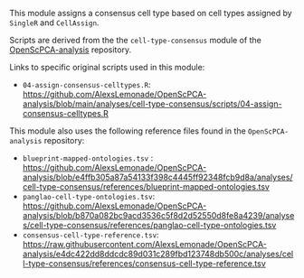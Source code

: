 This module assigns a consensus cell type based on cell types assigned by `SingleR` and `CellAssign`.

Scripts are derived from the the `cell-type-consensus` module of the [OpenScPCA-analysis](https://github.com/AlexsLemonade/OpenScPCA-analysis) repository.

Links to specific original scripts used in this module:

- `04-assign-consensus-celltypes.R`: <https://github.com/AlexsLemonade/OpenScPCA-analysis/blob/main/analyses/cell-type-consensus/scripts/04-assign-consensus-celltypes.R>

This module also uses the following reference files found in the `OpenScPCA-analysis` repository:

- `blueprint-mapped-ontologies.tsv` : <https://github.com/AlexsLemonade/OpenScPCA-analysis/blob/e4ffb305a87a54133f398c4445ff92348fcb9d8a/analyses/cell-type-consensus/references/blueprint-mapped-ontologies.tsv>
- `panglao-cell-type-ontologies.tsv`: <https://github.com/AlexsLemonade/OpenScPCA-analysis/blob/b870a082bc9acd3536c5f8d2d52550d8fe8a4239/analyses/cell-type-consensus/references/panglao-cell-type-ontologies.tsv>
- `consensus-cell-type-reference.tsv`: <https://raw.githubusercontent.com/AlexsLemonade/OpenScPCA-analysis/e4dc422dd8ddcdc89d031c289fbd123748db500c/analyses/cell-type-consensus/references/consensus-cell-type-reference.tsv>
